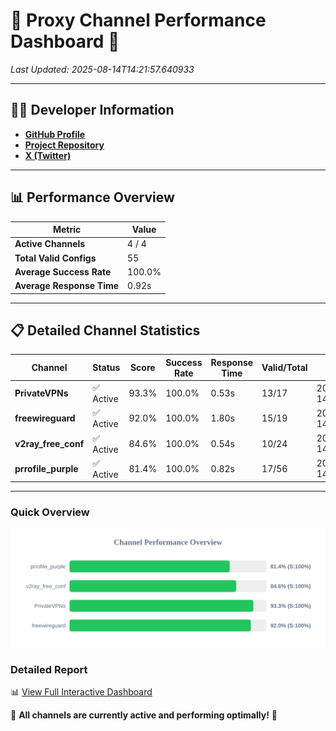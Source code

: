 # 🌟 Proxy Channel Performance Dashboard 🌟

_Last Updated: 2025-08-14T14:21:57.640933_

---

## 👩‍💻 Developer Information

- **[GitHub Profile](https://github.com/4n0nymou3)**  
- **[Project Repository](https://github.com/4n0nymou3/multi-proxy-config-fetcher)**  
- **[X (Twitter)](https://x.com/4n0nymou3)**  

---

## 📊 Performance Overview

| Metric                | Value       |
|-----------------------|-------------|
| **Active Channels**   | 4 / 4       |
| **Total Valid Configs** | 55          |
| **Average Success Rate** | 100.0%      |
| **Average Response Time** | 0.92s       |

---

## 📋 Detailed Channel Statistics

| Channel          | Status     | Score  | Success Rate | Response Time | Valid/Total | Last Success               |
|------------------|------------|--------|--------------|---------------|-------------|----------------------------|
| **PrivateVPNs**  | ✅ Active  | 93.3%  | 100.0% | 0.53s         | 13/17       | 2025-08-14T14:21:55.809066 |
| **freewireguard**  | ✅ Active  | 92.0%  | 100.0% | 1.80s         | 15/19       | 2025-08-14T14:21:57.639077 |
| **v2ray_free_conf**  | ✅ Active  | 84.6%  | 100.0% | 0.54s         | 10/24       | 2025-08-14T14:21:55.237271 |
| **prrofile_purple**  | ✅ Active  | 81.4%  | 100.0% | 0.82s         | 17/56       | 2025-08-14T14:21:54.637799 |

---

### Quick Overview
<div align="center">
  <a href="https://raw.githubusercontent.com/nullluser/NullRepo/refs/heads/main/assets/channel_stats_chart.svg">
    <img src="https://raw.githubusercontent.com/nullluser/NullRepo/refs/heads/main/assets/channel_stats_chart.svg" alt="Source Performance Statistics" width="800">
  </a>
</div>

### Detailed Report
📊 [View Full Interactive Dashboard](https://htmlpreview.github.io/?https://github.com/nullluser/NullRepo/blob/main/assets/performance_report.html)

🎉 **All channels are currently active and performing optimally!** 🎉

